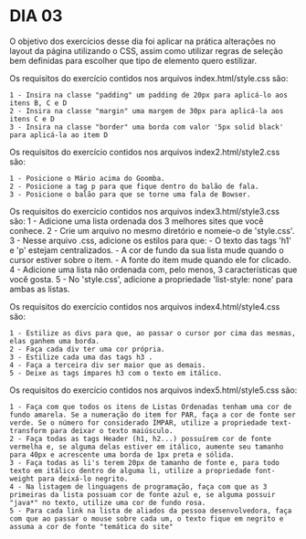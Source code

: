 # DIA 03
O objetivo dos exercícios desse dia foi aplicar na prática alterações no layout da página utilizando o CSS, assim como utilizar regras de seleção bem definidas para escolher que tipo de elemento quero estilizar.

Os requisitos do exercício contidos nos arquivos index.html/style.css são:

    1 - Insira na classe "padding" um padding de 20px para aplicá-lo aos itens B, C e D
    2 - Insira na classe "margin" uma margem de 30px para aplicá-la aos itens C e D
    3 - Insira na classe "border" uma borda com valor '5px solid black' para aplicá-la ao item D

Os requisitos do exercício contidos nos arquivos index2.html/style2.css são:

    1 - Posicione o Mário acima do Goomba.
    2 - Posicione a tag p para que fique dentro do balão de fala.
    3 - Posicione o balão para que se torne uma fala de Bowser.

Os requisitos do exercício contidos nos arquivos index3.html/style3.css são:
    1 - Adicione uma lista ordenada dos 3 melhores sites que você conhece.
    2 - Crie um arquivo no mesmo diretório e nomeie-o de 'style.css'.
    3 - Nesse arquivo .css, adicione os estilos para que:
        - O texto das tags 'h1' e 'p' estejam centralizados.
        - A cor de fundo da sua lista mude quando o cursor estiver sobre o item.
        - A fonte do item mude quando ele for clicado.
    4 - Adicione uma lista não ordenada com, pelo menos, 3 características que você gosta.
    5 - No 'style.css', adicione a propriedade 'list-style: none' para ambas as listas.

Os requisitos do exercício contidos nos arquivos index4.html/style4.css são:

    1 - Estilize as divs para que, ao passar o cursor por cima das mesmas, elas ganhem uma borda.
    2 - Faça cada div ter uma cor própria.
    3 - Estilize cada uma das tags h3 .
    4 - Faça a terceira div ser maior que as demais.
    5 - Deixe as tags ímpares h3 com o texto em itálico.

Os requisitos do exercício contidos nos arquivos index5.html/style5.css são:

    1 - Faça com que todos os itens de Listas Ordenadas tenham uma cor de fundo amarela. Se a numeração do item for PAR, faça a cor de fonte ser verde. Se o número for considerado ÍMPAR, utilize a propriedade text-transform para deixar o texto maiúsculo.
    2 - Faça todas as tags Header (h1, h2...) possuírem cor de fonte vermelha e, se alguma delas estiver em itálico, aumente seu tamanho para 40px e acrescente uma borda de 1px preta e sólida.
    3 - Faça todas as li's terem 20px de tamanho de fonte e, para todo texto em itálico dentro de alguma li, utilize a propriedade font-weight para deixá-lo negrito.
    4 - Na listagem de linguagens de programação, faça com que as 3 primeiras da lista possuam cor de fonte azul e, se alguma possuir "java*" no texto, utilize uma cor de fundo rosa.
    5 - Para cada link na lista de aliados da pessoa desenvolvedora, faça com que ao passar o mouse sobre cada um, o texto fique em negrito e assuma a cor de fonte "temática do site"

